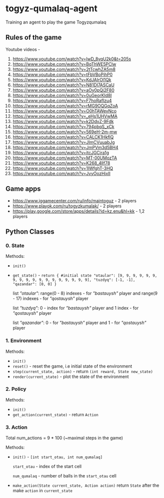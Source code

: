 # togyz-qumalaq-agent
Training an agent to play the game Togyzqumalaq

## Rules of the game
Youtube videos - 
1. https://www.youtube.com/watch?v=IwD_8vqU2k0&t=205s
2. https://www.youtube.com/watch?v=BqThWE5PClw
3. https://www.youtube.com/watch?v=2tTcwhZA5m8
4. https://www.youtube.com/watch?v=tFbVBoPihP0
5. https://www.youtube.com/watch?v=KdJAIrOl1Qk
6. https://www.youtube.com/watch?v=N81DI7ASCaU
7. https://www.youtube.com/watch?v=aOy0pQj2F80
8. https://www.youtube.com/watch?v=0uGeorKId8I
9. https://www.youtube.com/watch?v=F7hoRafIzu4
10. https://www.youtube.com/watch?v=rMG9OQGqZoA
11. https://www.youtube.com/watch?v=O0hTAWevNco
12. https://www.youtube.com/watch?v=_eHs1UHVwMA
13. https://www.youtube.com/watch?v=k2DdvZ-9Fdk
14. https://www.youtube.com/watch?v=794pbqS_xCk
15. https://www.youtube.com/watch?v=569eH-2m-mw
16. https://www.youtube.com/watch?v=CALCK1HkflQ
17. https://www.youtube.com/watch?v=JImCVuuabJg
18. https://www.youtube.com/watch?v=JmPVm3d5BH4
19. https://www.youtube.com/watch?v=itcJGCira1g
20. https://www.youtube.com/watch?v=MT-00UMozTA
21. https://www.youtube.com/watch?v=K268_4llf78
22. https://www.youtube.com/watch?v=1IWfghT-3HQ
23. https://www.youtube.com/watch?v=JvyOozHjxII

## Game apps
- https://www.iggamecenter.com/ru/info/maintoguz - 2 players
- https://www.playok.com/ru/togyzkumalak/ - 2 players
- https://play.google.com/store/apps/details?id=kz.enu&hl=kk - 1,2 players

## Python Classes

### 0. State
Methods:
- `init()`
- `get_state()` -
  `return {
     #initial state
     "otaular": [9, 9, 9, 9, 9, 9, 9, 9, 9, 9, 9, 9, 9, 9, 9, 9, 9, 9],
     "tuzdyq": [-1, -1],
     "qazandar": [0, 0]
  }`

  list _"otaular"_: range(0 - 8) indexes - for _"bastauysh"_ player and range(9 - 17) indexes - for _"qostauysh"_ player

  list _"tuzdyq"_: 0 - index for _"bastauysh"_ player and 1 index - for _"qostauysh"_ player
  
  list _"qazandar"_: 0 - for _"bastauysh"_ player and 1 - for _"qostauysh"_ player

### 1. Environment
   Methods: 
   
- `init()`
- `reset()` - reset the game, i.e initial state of the environment 
- `step(current_state, action)` - return `(int reward, State new_state)`
- `render(current_state)` - plot the state of the environment
   
### 2. Policy

Methods: 

- `init()`
- `get_action(current_state)` - return `Action`

### 3. Action
Total num_actions = 9 * 100 (~maximal steps in the game)

Methods: 
- `init()` - `[int start_otau, int num_qumalaq]`

  `start_otau` - index of the start cell

  `num_qumalaq` - number of balls in the `start_otau` cell
- `make_action(State current_state, Action action)`
  return `State` after the make `action` in `current_state`
